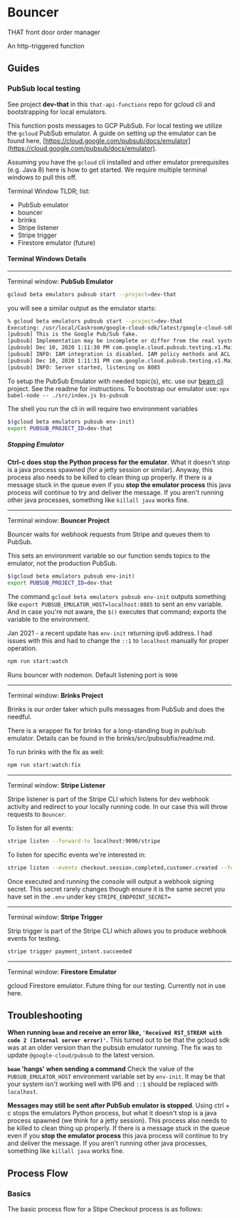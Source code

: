 # Bouncer

THAT front door order manager

An http-triggered function

## Guides

### PubSub local testing

See project **dev-that** in this `that-api-functions` repo for gcloud cli and bootstrapping for local emulators.

This function posts messages to GCP PubSub. For local testing we utilize the `gcloud` PubSub emulator. A guide on setting up the emulator can be found here, [https://cloud.google.com/pubsub/docs/emulator](https://cloud.google.com/pubsub/docs/emulator).

Assuming you have the `gcloud` cli installed and other emulator prerequisites (e.g. Java 8) here is how to get started. We require multiple terminal windows to pull this off.

Terminal Window TLDR; list:

- PubSub emulator
- bouncer
- brinks
- Stripe listener
- Stripe trigger
- Firestore emulator (future)

#### Terminal Windows Details

---

Terminal window: **PubSub Emulator**

```sh
gcloud beta emulators pubsub start --project=dev-that
```

you will see a similar output as the emulator starts:

```sh
% gcloud beta emulators pubsub start --project=dev-that
Executing: /usr/local/Caskroom/google-cloud-sdk/latest/google-cloud-sdk/platform/pubsub-emulator/bin/cloud-pubsub-emulator --host=localhost --port=8085
[pubsub] This is the Google Pub/Sub fake.
[pubsub] Implementation may be incomplete or differ from the real system.
[pubsub] Dec 10, 2020 1:11:30 PM com.google.cloud.pubsub.testing.v1.Main main
[pubsub] INFO: IAM integration is disabled. IAM policy methods and ACL checks are not supported
[pubsub] Dec 10, 2020 1:11:31 PM com.google.cloud.pubsub.testing.v1.Main main
[pubsub] INFO: Server started, listening on 8085
```

To setup the PubSub Emulator with needed topic(s), etc. use our [beam cli](https://github.com/ThatConference/beam) project. See the readme for instructions. To bootstrap our emulator use: `npx babel-node -- ./src/index.js bs-pubsub`

The shell you run the cli in will require two environment variables

```sh
$(gcloud beta emulators pubsub env-init)
export PUBSUB_PROJECT_ID=dev-that
```

##### Stopping Emulator

**Ctrl-c does stop the Python process for the emulator**. What it doesn't stop is a java process spawned (for a jetty session or similar). Anyway, this process also needs to be killed to clean thing up properly. If there is a message stuck in the queue even if you **stop the emulator process** this java process will continue to try and deliver the message. If you aren't running other java processes, something like `killall java` works fine.

---

Terminal window: **Bouncer Project**

Bouncer waits for webhook requests from Stripe and queues them to PubSub.

This sets an environment variable so our function sends topics to the emulator, not the production PubSub.

```sh
$(gcloud beta emulators pubsub env-init)
export PUBSUB_PROJECT_ID=dev-that
```

The command `gcloud beta emulators pubsub env-init` outputs something like `export PUBSUB_EMULATOR_HOST=localhost:8085` to sent an env variable. And in case you're not aware, the `$()` executes that command; exports the variable to the environment.

Jan 2021 - a recent update has `env-init` returning ipv6 address. I had issues with this and had to change the `::1` to `localhost` manually for proper operation.

```sh
npm run start:watch
```

Runs bouncer with nodemon. Default listening port is `9090`

---

Terminal window: **Brinks Project**

Brinks is our order taker which pulls messages from PubSub and does the needful.

There is a wrapper fix for brinks for a long-standing bug in pub/sub emulator. Details can be found in the brinks/src/pubsubfix/readme.md.

To run brinks with the fix as well:

```sh
npm run start:watch:fix
```

---

Terminal window: **Stripe Listener**

Stripe listener is part of the Stripe CLI which listens for dev webhook activity and redirect to your locally running code. In our case this will throw requests to `Bouncer`.

To listen for all events:

```sh
stripe listen --forward-to localhost:9090/stripe
```

To listen for specific events we're interested in:

```sh
stripe listen --events checkout.session.completed,customer.created --forward-to localhost:9090/stripe
```

Once executed and running the console will output a webhook signing secret. This secret rarely changes though ensure it is the same secret you have set in the `.env` under key `STRIPE_ENDPOINT_SECRET=`

---

Terminal window: **Stripe Trigger**

Strip trigger is part of the Stripe CLI which allows you to produce webhook events for testing.

```sh
stripe trigger payment_intent.succeeded
```

---

Terminal window: **Firestore Emulator**

gcloud Firestore emulator. Future thing for our testing. Currently not in use here.

## Troubleshooting

**When running `beam` and receive an error like, `'Received RST_STREAM with code 2 (Internal server error)'`.** This turned out to be that the gcloud sdk was at an older version than the pubsub emulator running. The fix was to update `@google-cloud/pubsub` to the latest version.

**`beam` 'hangs' when sending a command** Check the value of the `PUBSUB_EMULATOR_HOST` environment variable set by `env-init`. It may be that your system isn't working well with IP6 and `::1` should be replaced with `localhost`.

**Messages may still be sent after PubSub emulator is stopped**. Using ctrl + c stops the emulators Python process, but what it doesn't stop is a java process spawned (we think for a jetty session). This process also needs to be killed to clean thing up properly. If there is a message stuck in the queue even if you **stop the emulator process** this java process will continue to try and deliver the message. If you aren't running other java processes, something like `killall java` works fine.

## Process Flow

### Basics

The basic process flow for a Stipe Checkout process is as follows:
